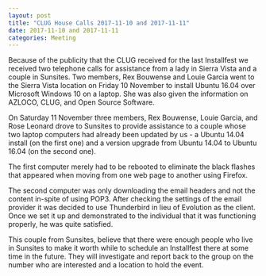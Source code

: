 ```yaml
---
layout: post
title: "CLUG House Calls 2017-11-10 and 2017-11-11"
date: 2017-11-10 and 2017-11-11
categories: Meeting
---
```


Because of the publicity that the CLUG received for the last Installfest we received two telephone calls for assistance from a lady in Sierra Vista and a couple in Sunsites.  Two members, Rex Bouwense and Louie Garcia went to the Sierra Vista location on Friday 10 November to install Ubuntu 16.04 over Microsoft Windows 10 on a laptop.  She was also given the information on AZLOCO, CLUG, and Open Source Software.

On Saturday 11 November three members, Rex Bouwense, Louie Garcia, and Rose Leonard drove to Sunsites to provide assistance to a couple whose two laptop computers had already been updated by us - a Ubuntu 14.04 install (on the first one) and  a version upgrade from Ubuntu 14.04 to Ubuntu 16.04 (on the second one).

The first computer merely had to be rebooted to eliminate the black flashes that appeared when moving from one web page to another using Firefox.

The second computer was only downloading the email headers and not the content in-spite of using POP3.  After checking the settings of the email provider it was decided to use Thunderbird in lieu of Evolution as the client.  Once we set it  up and demonstrated to the individual that it was functioning properly, he was quite satisfied.

This couple from Sunsites, believe that there were enough people who live in Sunsites to make it worth while to schedule an Installfest there at some time in the future.  They will investigate and report back to the group on the number who are interested and a location to hold the event.
